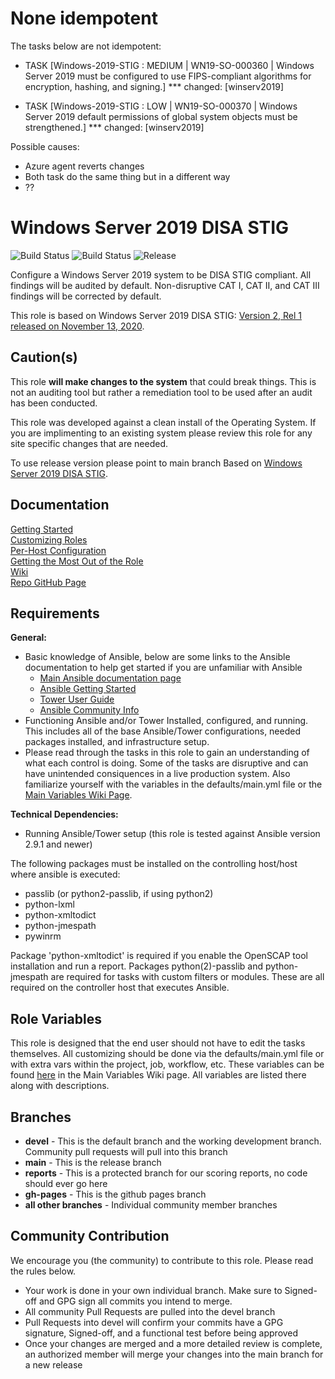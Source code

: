 None idempotent 
========
The tasks below are not idempotent:

* TASK [Windows-2019-STIG : MEDIUM | WN19-SO-000360 | Windows Server 2019 must be configured to use FIPS-compliant algorithms for encryption, hashing, and signing.] ***
  changed: [winserv2019]
  
* TASK [Windows-2019-STIG : LOW | WN19-SO-000370 | Windows Server 2019 default permissions of global system objects must be strengthened.] ***
  changed: [winserv2019]

Possible causes:
* Azure agent reverts changes
*  Both task do the same thing but in a different way
*  ??


Windows Server 2019 DISA STIG
=========
![Build Status](https://img.shields.io/github/workflow/status/ansible-lockdown/Windows-2019-STIG/CommunityToDevel?label=Devel%20Build%20Status&style=plastic)
![Build Status](https://img.shields.io/github/workflow/status/ansible-lockdown/Windows-2019-STIG/DevelToMain?label=Main%20Build%20Status&style=plastic)
![Release](https://img.shields.io/github/v/release/ansible-lockdown/Windows-2019-STIG?style=plastic)

Configure a Windows Server 2019 system to be DISA STIG compliant. All findings will be audited by default. Non-disruptive CAT I, CAT II, and CAT III findings will be corrected by default.

This role is based on Windows Server 2019 DISA STIG: [Version 2, Rel 1 released on November 13, 2020](https://dl.dod.cyber.mil/wp-content/uploads/stigs/zip/U_MS_Windows_Server_2019_V2R1_STIG.zip).

Caution(s)
-------
This role **will make changes to the system** that could break things. This is not an auditing tool but rather a remediation tool to be used after an audit has been conducted.

This role was developed against a clean install of the Operating System. If you are implimenting to an existing system please review this role for any site specific changes that are needed.

To use release version please point to main branch
Based on [Windows Server 2019 DISA STIG](https://dl.dod.cyber.mil/wp-content/uploads/stigs/zip/U_MS_Windows_Server_2019_V2R1_STIG.zip).

Documentation
-------------
[Getting Started](https://www.lockdownenterprise.com/docs/getting-started-with-lockdown)<br>
[Customizing Roles](https://www.lockdownenterprise.com/docs/customizing-lockdown-enterprise)<br>
[Per-Host Configuration](https://www.lockdownenterprise.com/docs/per-host-lockdown-enterprise-configuration)<br>
[Getting the Most Out of the Role](https://www.lockdownenterprise.com/docs/get-the-most-out-of-lockdown-enterprise)<br>
[Wiki](https://github.com/ansible-lockdown/Windows-2019-STIG/wiki)<br>
[Repo GitHub Page](https://ansible-lockdown.github.io/Windows-2019-STIG/)<br>

Requirements
------------
**General:**
- Basic knowledge of Ansible, below are some links to the Ansible documentation to help get started if you are unfamiliar with Ansible
  - [Main Ansible documentation page](https://docs.ansible.com)
  - [Ansible Getting Started](https://docs.ansible.com/ansible/latest/user_guide/intro_getting_started.html)
  - [Tower User Guide](https://docs.ansible.com/ansible-tower/latest/html/userguide/index.html)
  - [Ansible Community Info](https://docs.ansible.com/ansible/latest/community/index.html)
- Functioning Ansible and/or Tower Installed, configured, and running. This includes all of the base Ansible/Tower configurations, needed packages installed, and infrastructure setup. 
- Please read through the tasks in this role to gain an understanding of what each control is doing. Some of the tasks are disruptive and can have unintended consiquences in a live production system. Also familiarize yourself with the variables in the defaults/main.yml file or the [Main Variables Wiki Page](https://github.com/ansible-lockdown/Windows-2019-STIG/wiki/Main-Variables).

**Technical Dependencies:**
- Running Ansible/Tower setup (this role is tested against Ansible version 2.9.1 and newer)

The following packages must be installed on the controlling host/host where ansible is executed:

- passlib (or python2-passlib, if using python2)
- python-lxml
- python-xmltodict
- python-jmespath
- pywinrm

Package 'python-xmltodict' is required if you enable the OpenSCAP tool installation and run a report. Packages python(2)-passlib and python-jmespath are required for tasks with custom filters or modules. These are all required on the controller host that executes Ansible.

Role Variables
--------------
This role is designed that the end user should not have to edit the tasks themselves. All customizing should be done via the defaults/main.yml file or with extra vars within the project, job, workflow, etc. These variables can be found [here](https://github.com/ansible-lockdown/Windows-2019-STIG/wiki/Main-Variables) in the Main Variables Wiki page. All variables are listed there along with descriptions.

Branches
--------
- **devel** - This is the default branch and the working development branch. Community pull requests will pull into this branch
- **main** - This is the release branch
- **reports** - This is a protected branch for our scoring reports, no code should ever go here
- **gh-pages** - This is the github pages branch
- **all other branches** - Individual community member branches

Community Contribution
----------------------

We encourage you (the community) to contribute to this role. Please read the rules below.

- Your work is done in your own individual branch. Make sure to Signed-off and GPG sign all commits you intend to merge.
- All community Pull Requests are pulled into the devel branch
- Pull Requests into devel will confirm your commits have a GPG signature, Signed-off, and a functional test before being approved
- Once your changes are merged and a more detailed review is complete, an authorized member will merge your changes into the main branch for a new release
